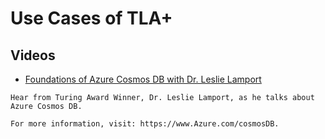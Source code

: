 # Use Cases of TLA+

## Videos
- [Foundations of Azure Cosmos DB with Dr. Leslie Lamport](https://youtu.be/L_PPKyAsR3w)

```
Hear from Turing Award Winner, Dr. Leslie Lamport, as he talks about Azure Cosmos DB. 

For more information, visit: https://www.Azure.com/cosmosDB.
```
